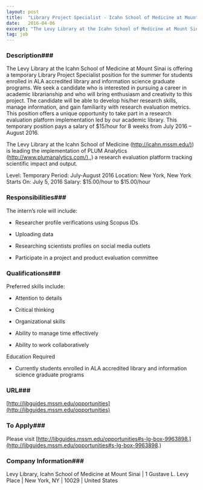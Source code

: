 ```yaml
---
layout: post
title:  "Library Project Specialist - Icahn School of Medicine at Mount Sinai"
date:   2016-04-06
excerpt: "The Levy Library at the Icahn School of Medicine at Mount Sinai is offering a temporary Library Project Specialist position for the summer for students enrolled in ALA accredited library and information science graduate programs. We seek a candidate who is interested in pursuing a career in academic librarianship and..."
tag: job
---
```


### Description###

The Levy Library at the Icahn School of Medicine at Mount Sinai is offering a temporary Library Project Specialist position for the summer for students enrolled in ALA accredited library and information science graduate programs. We seek a candidate who is interested in pursuing a career in academic librarianship and who will bring enthusiasm and creativity to this project. The candidate will be able to develop his/her research skills, manage information, and gain familiarity with research evaluation metrics. This position offers a unique opportunity to take part in a research evaluation platform implementation led by our academic library. This temporary position pays a salary of $15/hour for 8 weeks from July 2016 – August 2016.

The Levy Library at the Icahn School of Medicine ([http://icahn.mssm.edu/)](http://icahn.mssm.edu/)) is leading the implementation of PLUM Analytics ([http://www.plumanalytics.com/),](http://www.plumanalytics.com/),) a research evaluation platform tracking scientific impact and output.


Level: Temporary
Period: July-August 2016
Location: New York, New York
Starts On: July 5, 2016
Salary: $15.00/hour to $15.00/hour


### Responsibilities###

The intern’s role will include:

* Researcher profile verifications using Scopus IDs

* Uploading data

* Researching scientists profiles on social media outlets

* Participate in a project and product evaluation committee



### Qualifications###

Preferred skills include:

* Attention to details

* Critical thinking

* Organizational skills

* Ability to manage time effectively

* Ability to work collaboratively

Education Required

* Currently students enrolled in ALA accredited library and information science graduate programs







### URL###

 [http://libguides.mssm.edu/opportunities](http://libguides.mssm.edu/opportunities)

### To Apply###

Please visit [http://libguides.mssm.edu/opportunities#s-lg-box-9963898.](http://libguides.mssm.edu/opportunities#s-lg-box-9963898.)


### Company Information###

 Levy Library, Icahn School of Medicine at Mount Sinai | 1 Gustave L. Levy Place | New York, NY | 10029 | United States



